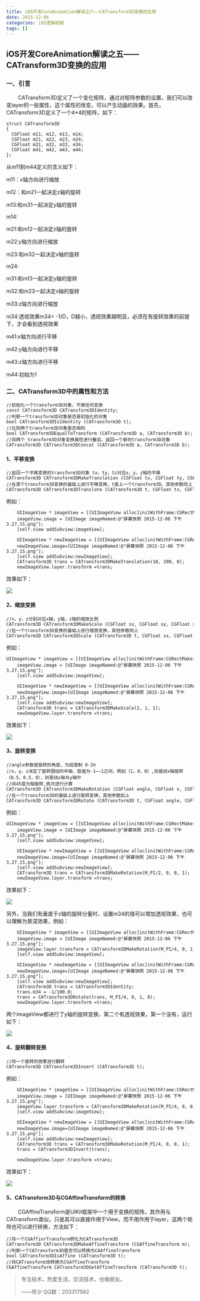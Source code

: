 ```yaml
---
title: iOS开发CoreAnimation解读之六——CATransform3D变换的应用
date: 2015-12-06
categories: iOS逻辑初窥
tags: []
---
```

## iOS开发CoreAnimation解读之五——CATransform3D变换的应用

### 一、引言

        CATransform3D定义了一个变化矩阵，通过对矩阵参数的设置，我们可以改变layer的一些属性，这个属性的改变，可以产生动画的效果。首先，CATransform3D定义了一个4*4的矩阵，如下：

```
struct CATransform3D
{
  CGFloat m11, m12, m13, m14;
  CGFloat m21, m22, m23, m24;
  CGFloat m31, m32, m33, m34;
  CGFloat m41, m42, m43, m44;
};
```

从m11到m44定义的含义如下：

m11：x轴方向进行缩放

m12：和m21一起决定z轴的旋转

m13:和m31一起决定y轴的旋转

m14:

m21:和m12一起决定z轴的旋转

m22:y轴方向进行缩放

m23:和m32一起决定x轴的旋转

m24:

m31:和m13一起决定y轴的旋转

m32:和m23一起决定x轴的旋转

m33:z轴方向进行缩放

m34:透视效果m34= -1/D，D越小，透视效果越明显，必须在有旋转效果的前提下，才会看到透视效果

m41:x轴方向进行平移

m42:y轴方向进行平移

m43:z轴方向进行平移

m44:初始为1

### 二、CATransform3D中的属性和方法

```
//初始化一个transform3D对象，不做任何变换
const CATransform3D CATransform3DIdentity;
//判断一个transform3D对象是否是初始化的对象
bool CATransform3DIsIdentity (CATransform3D t);
//比较两个transform3D对象是否相同
bool CATransform3DEqualToTransform (CATransform3D a, CATransform3D b);
//将两个 transform3D对象变换属性进行叠加，返回一个新的transform3D对象
CATransform3D CATransform3DConcat (CATransform3D a, CATransform3D b);
```

#### 1、平移变换

```
//返回一个平移变换的transform3D对象 tx，ty，tz对应x，y，z轴的平移
CATransform3D CATransform3DMakeTranslation (CGFloat tx, CGFloat ty, CGFloat tz);
//在某个transform3D变换的基础上进行平移变换，t是上一个transform3D，其他参数同上
CATransform3D CATransform3DTranslate (CATransform3D t, CGFloat tx, CGFloat ty, CGFloat tz);
```

例如：

```
    UIImageView * imageView = [[UIImageView alloc]initWithFrame:CGRectMake(100, 100, 100, 100)];
    imageView.image = [UIImage imageNamed:@"屏幕快照 2015-12-06 下午3.27.15.png"];
    [self.view addSubview:imageView];
    
    UIImageView * newImageView = [[UIImageView alloc]initWithFrame:CGRectMake(100, 100, 100, 100)];
    newImageView.image=[UIImage imageNamed:@"屏幕快照 2015-12-06 下午3.27.15.png"];
    [self.view addSubview:newImageView];
    CATransform3D trans = CATransform3DMakeTranslation(10, 200, 0);
    newImageView.layer.transform =trans;
```

效果如下：

![](http://static.oschina.net/uploads/space/2015/1206/152731_iQIU_2340880.png)

#### 2、缩放变换

```
//x，y，z分别对应x轴，y轴，z轴的缩放比例
CATransform3D CATransform3DMakeScale (CGFloat sx, CGFloat sy, CGFloat sz);
//在一个transform3D变换的基础上进行缩放变换，其他参数同上
CATransform3D CATransform3DScale (CATransform3D t, CGFloat sx, CGFloat sy, CGFloat sz);
```

例如：

```
UIImageView * imageView = [[UIImageView alloc]initWithFrame:CGRectMake(100, 100, 100, 100)];
    imageView.image = [UIImage imageNamed:@"屏幕快照 2015-12-06 下午3.27.15.png"];
    [self.view addSubview:imageView];
    
    UIImageView * newImageView = [[UIImageView alloc]initWithFrame:CGRectMake(100, 300, 100, 100)];
    newImageView.image=[UIImage imageNamed:@"屏幕快照 2015-12-06 下午3.27.15.png"];
    [self.view addSubview:newImageView];
    CATransform3D trans = CATransform3DMakeScale(2, 1, 1);
    newImageView.layer.transform =trans;
```

效果如下：

![](http://static.oschina.net/uploads/space/2015/1206/153159_APG9_2340880.png)

#### 3、旋转变换

```
//angle参数是旋转的角度，为弧度制 0-2π
//x，y，z决定了旋转围绕的中轴，取值为-1——1之间，例如（1，0，0）,则是绕x轴旋转（0.5，0.5，0），则是绕x轴与y轴中
//间45度为轴旋转,依次进行计算
CATransform3D CATransform3DMakeRotation (CGFloat angle, CGFloat x, CGFloat y, CGFloat z);
//在一个transform3D的基础上进行旋转变换，其他参数如上
CATransform3D CATransform3DRotate (CATransform3D t, CGFloat angle, CGFloat x, CGFloat y, CGFloat z);
```

例如：

```
UIImageView * imageView = [[UIImageView alloc]initWithFrame:CGRectMake(100, 100, 100, 100)];
    imageView.image = [UIImage imageNamed:@"屏幕快照 2015-12-06 下午3.27.15.png"];
    [self.view addSubview:imageView];
    
    UIImageView * newImageView = [[UIImageView alloc]initWithFrame:CGRectMake(100, 300, 100, 100)];
    newImageView.image=[UIImage imageNamed:@"屏幕快照 2015-12-06 下午3.27.15.png"];
    [self.view addSubview:newImageView];
    CATransform3D trans = CATransform3DMakeRotation(M_PI/2, 0, 0, 1);
    newImageView.layer.transform =trans;
```

效果如下：

![](http://static.oschina.net/uploads/space/2015/1206/153746_NIUC_2340880.png)

另外，当我们有垂直于z轴的旋转分量时，设置m34的值可以增加透视效果，也可以理解为景深效果，例如：

```
    UIImageView * imageView = [[UIImageView alloc]initWithFrame:CGRectMake(100, 100, 100, 100)];
    imageView.image = [UIImage imageNamed:@"屏幕快照 2015-12-06 下午3.27.15.png"];
    imageView.layer.transform = CATransform3DMakeRotation(M_PI/4, 0, 1, 0);
    [self.view addSubview:imageView];
    
    UIImageView * newImageView = [[UIImageView alloc]initWithFrame:CGRectMake(100, 300, 100, 100)];
    newImageView.image=[UIImage imageNamed:@"屏幕快照 2015-12-06 下午3.27.15.png"];
    [self.view addSubview:newImageView];
    CATransform3D trans = CATransform3DIdentity;
    trans.m34 = -1/100.0;
    trans = CATransform3DRotate(trans, M_PI/4, 0, 1, 0);  
    newImageView.layer.transform =trans;
```

两个imageView都进行了y轴的旋转变换，第二个有透视效果，第一个没有，运行如下：

![](http://static.oschina.net/uploads/space/2015/1206/154348_3kub_2340880.png)

#### 4、旋转翻转变换

```
//将一个旋转的效果进行翻转 
CATransform3D CATransform3DInvert (CATransform3D t);
```

例如：

```
    UIImageView * imageView = [[UIImageView alloc]initWithFrame:CGRectMake(100, 100, 100, 100)];
    imageView.image = [UIImage imageNamed:@"屏幕快照 2015-12-06 下午3.27.15.png"];
    imageView.layer.transform = CATransform3DMakeRotation(M_PI/4, 0, 0, 1);
    [self.view addSubview:imageView];
    
    UIImageView * newImageView = [[UIImageView alloc]initWithFrame:CGRectMake(100, 300, 100, 100)];
    newImageView.image=[UIImage imageNamed:@"屏幕快照 2015-12-06 下午3.27.15.png"];
    [self.view addSubview:newImageView];
    CATransform3D trans = CATransform3DMakeRotation(M_PI/4, 0, 0, 1);
    trans = CATransform3DInvert(trans);
    
    newImageView.layer.transform =trans;
```

效果如下：

![](http://static.oschina.net/uploads/space/2015/1206/155148_RdVk_2340880.png)

#### 5、CATransform3D与CGAffineTransform的转换

        CGAffineTransform是UIKit框架中一个用于变换的矩阵，其作用与CATransform类似，只是其可以直接作用于View，而不用作用于layer，这两个矩阵也可以进行转换，方法如下：

```
//将一个CGAffinrTransform转化为CATransform3D
CATransform3D CATransform3DMakeAffineTransform (CGAffineTransform m);
//判断一个CATransform3D是否可以转换为CAAffineTransform
bool CATransform3DIsAffine (CATransform3D t);
//将CATransform3D转换为CGAffineTransform
CGAffineTransform CATransform3DGetAffineTransform (CATransform3D t);
```

> 专注技术，热爱生活，交流技术，也做朋友。
> 
> ——珲少 QQ群：203317592
